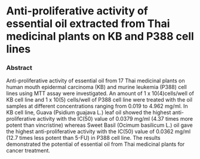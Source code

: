 # Anti-proliferative activity of essential oil extracted from Thai medicinal plants on KB and P388 cell lines

### Abstract

Anti-proliferative activity of essential oil from 17 Thai medicinal plants on human mouth epidermal carcinoma (KB) and murine leukemia (P388) cell lines using MTT assay were investigated. An amount of 1 x 10(4)cells/well of KB cell line and 1 x 10(5) cells/well of P388 cell line were treated with the oil samples at different concentrations ranging from 0.019 to 4.962 mg/ml. In KB cell line, Guava (Psidium guajava L.) leaf oil showed the highest anti-proliferative activity with the IC(50) value of 0.0379 mg/ml (4.37 times more potent than vincristine) whereas Sweet Basil (Ocimum basilicum L.) oil gave the highest anti-proliferative activity with the IC(50) value of 0.0362 mg/ml (12.7 times less potent than 5-FU) in P388 cell line. The results demonstrated the potential of essential oil from Thai medicinal plants for cancer treatment.